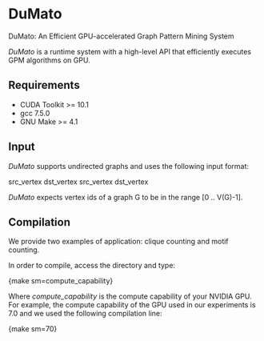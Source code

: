 # DuMato
DuMato: An Efficient GPU-accelerated Graph Pattern Mining System

*DuMato* is a runtime system with a high-level API that efficiently executes GPM algorithms on GPU.

## Requirements
- CUDA Toolkit >= 10.1
- gcc 7.5.0
- GNU Make >= 4.1

## Input
*DuMato* supports undirected graphs and uses the following input format:

src_vertex dst_vertex
src_vertex dst_vertex

*DuMato* expects vertex ids of a graph G to be in the range [0 .. V(G)-1].

## Compilation

We provide two examples of application: clique counting and motif counting.

In order to compile, access the directory and type:

{make sm=compute_capability}

Where *compute_capability* is the compute capability of your NVIDIA GPU. For example, the compute capability of the GPU used in our experiments is 7.0 and we used the following compilation line:

{make sm=70}
